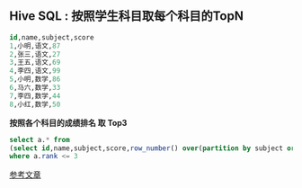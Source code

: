 ## Hive SQL : 按照学生科目取每个科目的TopN

```SQL
id,name,subject,score
1,小明,语文,87
2,张三,语文,27
3,王五,语文,69
4,李四,语文,99
5,小明,数学,86
6,马六,数学,33
7,李四,数学,44
8,小红,数学,50
```

**按照各个科目的成绩排名 取 Top3**

```sql
select a.* from
(select id,name,subject,score,row_number() over(partition by subject order by score desc) rank from student) a
where a.rank <= 3
```



[参考文章](<https://blog.csdn.net/WYpersist/article/details/80318305>)